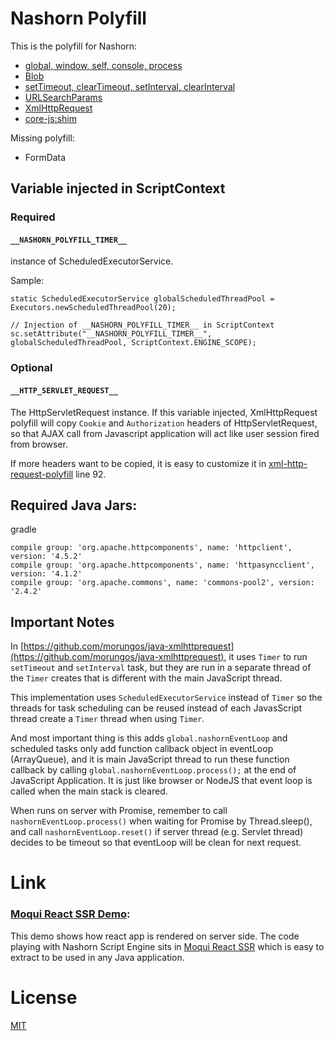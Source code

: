 # Nashorn Polyfill

This is the polyfill for Nashorn:

- [global, window, self, console, process](./global-polyfill.js)
- [Blob](./lib/blob-polyfill.js)
- [setTimeout, clearTimeout, setInterval, clearInterval](./lib/timer-polyfill.js)
- [URLSearchParams](https://www.npmjs.com/package/url-search-params)
- [XmlHttpRequest](./lib/xml-http-request.polyfill.js)
- [core-js:shim](https://github.com/zloirock/core-js/blob/master/shim.js)

Missing polyfill:

- FormData

## Variable injected in ScriptContext

### Required

#### `__NASHORN_POLYFILL_TIMER__`

instance of ScheduledExecutorService.

Sample:

```
static ScheduledExecutorService globalScheduledThreadPool = Executors.newScheduledThreadPool(20);

// Injection of __NASHORN_POLYFILL_TIMER__ in ScriptContext
sc.setAttribute("__NASHORN_POLYFILL_TIMER__", globalScheduledThreadPool, ScriptContext.ENGINE_SCOPE);
```


### Optional

#### `__HTTP_SERVLET_REQUEST__`

The HttpServletRequest instance. If this variable injected, XmlHttpRequest polyfill will copy `Cookie` and `Authorization` headers of HttpServletRequest, so that AJAX call from Javascript application will act like user session fired from browser.

If more headers want to be copied, it is easy to customize it in [xml-http-request-polyfill](./lib/xml-http-request-polyfill.js) line 92.

## Required Java Jars:

gradle
```
compile group: 'org.apache.httpcomponents', name: 'httpclient', version: '4.5.2'
compile group: 'org.apache.httpcomponents', name: 'httpasyncclient', version: '4.1.2'
compile group: 'org.apache.commons', name: 'commons-pool2', version: '2.4.2'
```

## Important Notes

In [https://github.com/morungos/java-xmlhttprequest](https://github.com/morungos/java-xmlhttprequest), it uses `Timer` to run `setTimeout` and `setInterval` task, but they are run in a separate thread of the `Timer` creates that is different with the main JavaScript thread.

This implementation uses `ScheduledExecutorService` instead of `Timer` so the threads for task scheduling can be reused instead of each JavasScript thread create a `Timer` thread when using `Timer`.

And most important thing is this adds `global.nashornEventLoop` and scheduled tasks only add function callback object in eventLoop (ArrayQueue), and it is main JavaScript thread to run these function callback by calling `global.nashornEventLoop.process();` at the end of JavaScript Application. It is just like browser or NodeJS that event loop is called when the main stack is cleared.

When runs on server with Promise, remember to call `nashornEventLoop.process()` when waiting for Promise by Thread.sleep(), and call `nashornEventLoop.reset()` if server thread (e.g. Servlet thread) decides to be timeout so that eventLoop will be clean for next request.

# Link

### [Moqui React SSR Demo](https://github.com/shendepu/moqui-react-ssr-demo): 

This demo shows how react app is rendered on server side. The code playing with Nashorn Script Engine sits in [Moqui React SSR](https://github.com/shendepu/moqui-react-ssr) which is easy to extract to be used in any Java application.

# License

[MIT](./LICENSE)
